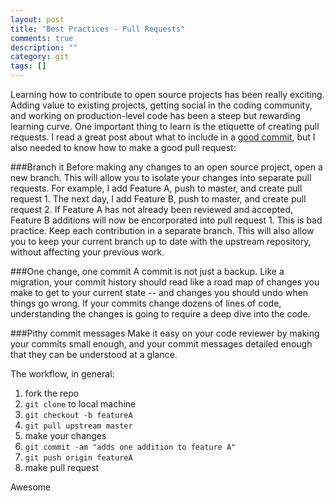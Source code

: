 ```yaml
---
layout: post
title: "Best Practices - Pull Requests"
comments: true
description: ""
category: git
tags: []
---
```


Learning how to contribute to open source projects has been really exciting. Adding value to existing projects, getting social in the coding community, and working on production-level code has been a steep but rewarding learning curve. One important thing to learn is the etiquette of creating pull requests. I read a great post about what to include in a [good commit](http://dev.solita.fi/2013/07/04/whats-in-a-good-commit.html), but I also needed to know how to make a good pull request:

###Branch it
Before making any changes to an open source project, open a new branch. This will allow you to isolate your changes into separate pull requests. For example, I add Feature A, push to master, and create pull request 1. The next day, I add Feature B, push to master, and create pull request 2. If Feature A has not already been reviewed and accepted, Feature B additions will now be encorporated into pull request 1. This is bad practice. Keep each contribution in a separate branch. This will also allow you to keep your current branch up to date with the upstream repository, without affecting your previous work.


###One change, one commit
A commit is not just a backup. Like a migration, your commit history should read like a road map of changes you make to get to your current state -- and changes you should undo when things go wrong. If your commits change dozens of lines of code, understanding the changes is going to require a deep dive into the code.

###Pithy commit messages
Make it easy on your code reviewer by making your commits small enough, and your commit messages detailed enough that they can be understood at a glance.

The workflow, in general:

<ol>
  <li>fork the repo</li>
  <li><code>git clone</code> to local machine</li>
  <li><code>git checkout -b featureA</code></li>
  <li><code>git pull upstream master</code></li>
  <li>make your changes</li>
  <li><code>git commit -am "adds one addition to feature A"</code></li>
  <li><code>git push origin featureA</code></li>
  <li>make pull request</li>
</ol>

Awesome
